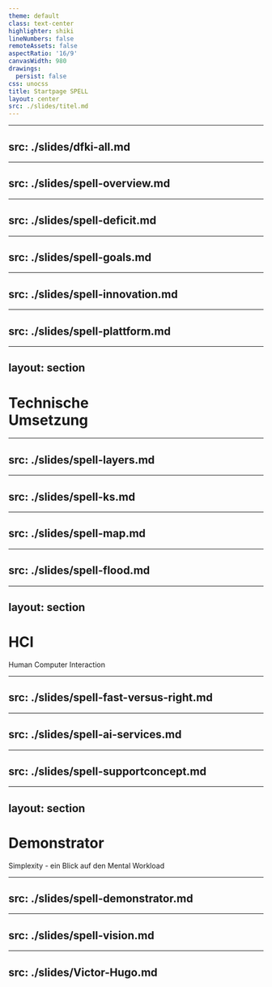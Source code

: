 ```yaml
---
theme: default
class: text-center
highlighter: shiki
lineNumbers: false
remoteAssets: false
aspectRatio: '16/9'
canvasWidth: 980
drawings:
  persist: false
css: unocss
title: Startpage SPELL
layout: center
src: ./slides/titel.md
---
```


<!-- src: ./slides/about-me-er.md -->

---
src: ./slides/dfki-all.md
---

<!-- --- -->
<!-- layout: section -->
<!-- --- -->

<!-- # SPELL -->
<!-- Was ist das Ziel? -->

---
src: ./slides/spell-overview.md
---

---
src: ./slides/spell-deficit.md
---

---
src: ./slides/spell-goals.md
---

---
src: ./slides/spell-innovation.md
--- 

---
src: ./slides/spell-plattform.md
--- 

---
layout: section
---

# Technische <br>Umsetzung

---
src: ./slides/spell-layers.md
--- 

---
src: ./slides/spell-ks.md
--- 

---
src: ./slides/spell-map.md
--- 

---
src: ./slides/spell-flood.md
--- 


---
layout: section
---

# HCI
Human Computer Interaction

---
src: ./slides/spell-fast-versus-right.md
--- 

---
src: ./slides/spell-ai-services.md
--- 

---
src: ./slides/spell-supportconcept.md
---

---
layout: section
---

# Demonstrator
Simplexity - ein Blick auf den Mental Workload

---
src: ./slides/spell-demonstrator.md
---

---
src: ./slides/spell-vision.md
---

---
src: ./slides/Victor-Hugo.md
---
